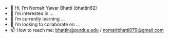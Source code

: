 - 👋 Hi, I’m Nomair Yawar Bhatti (bhattin82)
- 👀 I’m interested in ...
- 🌱 I’m currently learning ...
- 💞️ I’m looking to collaborate on ...
- 📫 How to reach me: bhattin@purdue.edu / nomairbhatti079@gmail.com

<!---
bhattin82/bhattin82 is a ✨ special ✨ repository because its `README.md` (this file) appears on your GitHub profile.
You can click the Preview link to take a look at your changes.
--->
